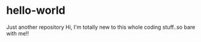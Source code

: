 # hello-world
Just another repository
Hi, I'm totally new to this whole coding stuff..so bare with me!!
